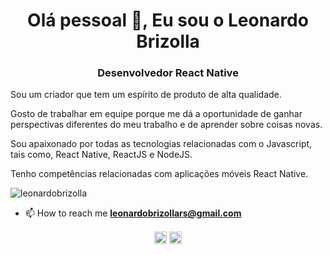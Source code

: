 <h1 align="center">Olá pessoal 👋, Eu sou o Leonardo Brizolla</h1>
<h3 align="center">Desenvolvedor React Native</h3>
<p align="left">
  Sou um criador que tem um espírito de produto de alta qualidade.

  Gosto de trabalhar em equipe porque me dá a oportunidade de ganhar perspectivas diferentes do meu trabalho e de aprender sobre coisas novas.

  Sou apaixonado por todas as tecnologias relacionadas com o Javascript, tais como, React Native, ReactJS e NodeJS.

  Tenho competências relacionadas com aplicações móveis React Native.
  </br>
  
  <img src="https://komarev.com/ghpvc/?username=leonardobrizolla" alt="leonardobrizolla" /> 
</p>

<!-- - 👨‍💻 All of my projects are available at [name](https://name.net.br) -->

- 📫 How to reach me **leonardobrizollars@gmail.com**

<p align="center">
<a href="https://linkedin.com/in/leonardo-brizolla" target="blank"><img align="center" src="https://cdn.jsdelivr.net/npm/simple-icons@3.0.1/icons/linkedin.svg" alt="leonardobrizolla" height="20" width="20" /></a>
<a href="https://instagram.com/leobrizolla55" target="blank"><img align="center" src="https://cdn.jsdelivr.net/npm/simple-icons@3.0.1/icons/instagram.svg" alt="leonardobrizolla" height="20" width="20" /></a>
</p>

<!--
**LeonardoBrizolla/LeonardoBrizolla** is a ✨ _special_ ✨ repository because its `README.md` (this file) appears on your GitHub profile.

Here are some ideas to get you started:

- 🔭 I’m currently working on ...
- 🌱 I’m currently learning ...
- 👯 I’m looking to collaborate on ...
- 🤔 I’m looking for help with ...
- 💬 Ask me about ...
- 📫 How to reach me: ...
- 😄 Pronouns: ...
- ⚡ Fun fact: ...
-->
